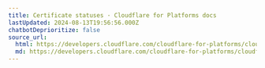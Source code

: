 ```yaml
---
title: Certificate statuses · Cloudflare for Platforms docs
lastUpdated: 2024-08-13T19:56:56.000Z
chatbotDeprioritize: false
source_url:
  html: https://developers.cloudflare.com/cloudflare-for-platforms/cloudflare-for-saas/security/certificate-management/certificate-statuses/
  md: https://developers.cloudflare.com/cloudflare-for-platforms/cloudflare-for-saas/security/certificate-management/certificate-statuses/index.md
---
```



